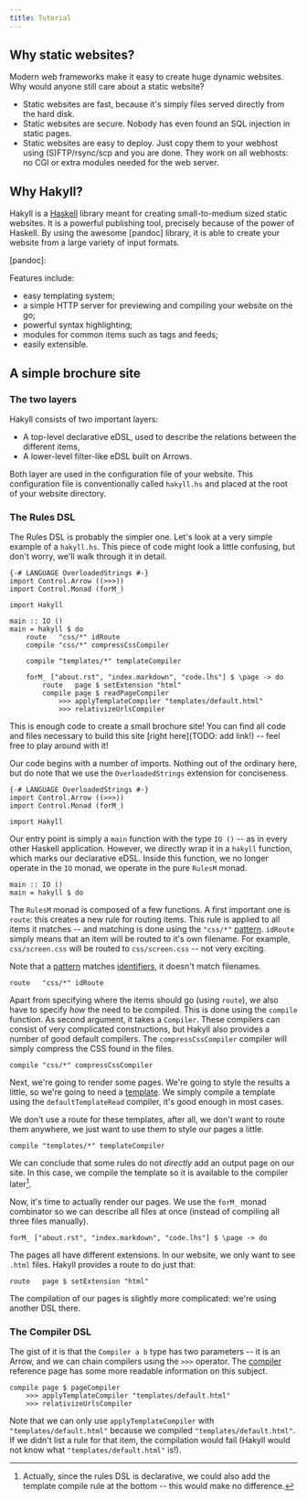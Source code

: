 ```yaml
---
title: Tutorial
---
```


Why static websites?
--------------------

Modern web frameworks make it easy to create huge dynamic websites. Why would
anyone still care about a static website?

- Static websites are fast, because it's simply files served directly from the
  hard disk.
- Static websites are secure. Nobody has even found an SQL injection in static
  pages.
- Static websites are easy to deploy. Just copy them to your webhost using
  (S)FTP/rsync/scp and you are done. They work on all webhosts: no CGI or extra
  modules needed for the web server.

Why Hakyll?
-----------

Hakyll is a [Haskell] library meant for creating small-to-medium sized static
websites. It is a powerful publishing tool, precisely because of the power of
Haskell. By using the awesome [pandoc] library, it is able to create your
website from a large variety of input formats.

[Haskell]: http://haskell.org/
[pandoc]:

Features include:

- easy templating system;
- a simple HTTP server for previewing and compiling your website on the go;
- powerful syntax highlighting;
- modules for common items such as tags and feeds;
- easily extensible.

A simple brochure site
----------------------

### The two layers

Hakyll consists of two important layers:

- A top-level declarative eDSL, used to describe the relations between the
  different items,
- A lower-level filter-like eDSL built on Arrows.

Both layer are used in the configuration file of your website. This
configuration file is conventionally called `hakyll.hs` and placed at the root
of your website directory.

### The Rules DSL

The Rules DSL is probably the simpler one. Let's look at a very simple example
of a `hakyll.hs`.  This piece of code might look a little confusing, but don't
worry, we'll walk through it in detail.

~~~~~{.haskell}
{-# LANGUAGE OverloadedStrings #-}
import Control.Arrow ((>>>))
import Control.Monad (forM_)

import Hakyll

main :: IO ()
main = hakyll $ do
    route   "css/*" idRoute
    compile "css/*" compressCssCompiler

    compile "templates/*" templateCompiler

    forM_ ["about.rst", "index.markdown", "code.lhs"] $ \page -> do
        route   page $ setExtension "html"
        compile page $ readPageCompiler
            >>> applyTemplateCompiler "templates/default.html"
            >>> relativizeUrlsCompiler
~~~~~

This is enough code to create a small brochure site! You can find all code
and files necessary to build this site [right here](TODO: add link!) -- feel
free to play around with it!

Our code begins with a number of imports. Nothing out of the ordinary here, but
do note that we use the `OverloadedStrings` extension for conciseness.

~~~~~{.haskell}
{-# LANGUAGE OverloadedStrings #-}
import Control.Arrow ((>>>))
import Control.Monad (forM_)

import Hakyll
~~~~~

Our entry point is simply a `main` function with the type `IO ()` -- as in every
other Haskell application. However, we directly wrap it in a `hakyll` function,
which marks our declarative eDSL. Inside this function, we no longer operate in
the `IO` monad, we operate in the pure `RulesM` monad.

~~~~~{.haskell}
main :: IO ()
main = hakyll $ do
~~~~~

The `RulesM` monad is composed of a few functions. A first important one is
`route`: this creates a new rule for routing items. This rule is applied to all
items it matches -- and matching is done using the `"css/*"` [pattern].
`idRoute` simply means that an item will be routed to it's own filename. For
example, `css/screen.css` will be routed to `css/screen.css` -- not very
exciting.

Note that a [pattern] matches [identifiers], it doesn't match filenames.

[pattern]: /reference/Hakyll-Core-Identifier-Pattern.html
[identifiers]: /reference/Hakyll-Core-Identifier.html

~~~~~{.haskell}
route   "css/*" idRoute
~~~~~

Apart from specifying where the items should go (using `route`), we also have to
specify *how* the need to be compiled. This is done using the `compile`
function. As second argument, it takes a `Compiler`. These compilers can consist
of very complicated constructions, but Hakyll also provides a number of good
default compilers. The `compressCssCompiler` compiler will simply compress the
CSS found in the files.

~~~~~{.haskell}
compile "css/*" compressCssCompiler
~~~~~

Next, we're going to render some pages. We're going to style the results a
little, so we're going to need a [template]. We simply compile a template using
the `defaultTemplateRead` compiler, it's good enough in most cases.

[template]: /reference/Hakyll-Web-Template.html

We don't use a route for these templates, after all, we don't want to route them
anywhere, we just want to use them to style our pages a little.

~~~~~{.haskell}
compile "templates/*" templateCompiler
~~~~~

We can conclude that some rules do not *directly* add an output page on our
site. In this case, we compile the template so it is available to the compiler
later[^1].

[^1]: Actually, since the rules DSL is declarative, we could also add the
      template compile rule at the bottom -- this would make no difference.

Now, it's time to actually render our pages. We use the `forM_` monad combinator
so we can describe all files at once (instead of compiling all three files
manually).

~~~~~{.haskell}
forM_ ["about.rst", "index.markdown", "code.lhs"] $ \page -> do
~~~~~

The pages all have different extensions. In our website, we only want to see
`.html` files. Hakyll provides a route to do just that:

~~~~~{.haskell}
route   page $ setExtension "html"
~~~~~

The compilation of our pages is slightly more complicated: we're using another
DSL there.

### The Compiler DSL

The gist of it is that the `Compiler a b` type has two parameters -- it is an
Arrow, and we can chain compilers using the `>>>` operator. The [compiler]
reference page has some more readable information on this subject.

[compiler]: /reference/Hakyll-Core-Compiler.html

~~~~~{.haskell}
compile page $ pageCompiler
    >>> applyTemplateCompiler "templates/default.html"
    >>> relativizeUrlsCompiler
~~~~~

Note that we can only use `applyTemplateCompiler` with
`"templates/default.html"` because we compiled `"templates/default.html"`. If we
didn't list a rule for that item, the compilation would fail (Hakyll would not
know what `"templates/default.html"` is!).
